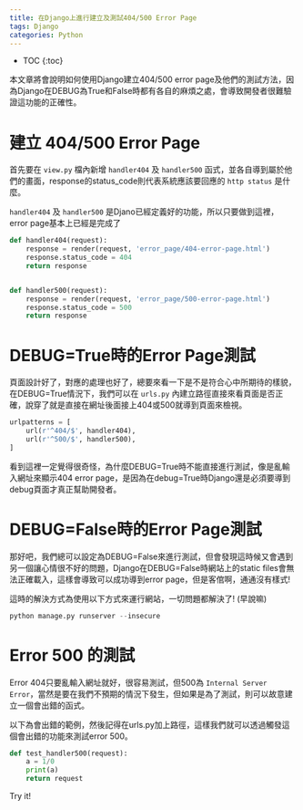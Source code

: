 ```yaml
---
title: 在Django上進行建立及測試404/500 Error Page
tags: Django
categories: Python
---
```


* TOC
{:toc}

本文章將會說明如何使用Django建立404/500 error page及他們的測試方法，因為Django在DEBUG為True和False時都有各自的麻煩之處，會導致開發者很難驗證這功能的正確性。

# 建立 404/500 Error Page

首先要在 `view.py` 檔內新增 `handler404` 及 `handler500` 函式，並各自導到屬於他們的畫面，response的status_code則代表系統應該要回應的 `http status` 是什麼。

`handler404` 及 `handler500` 是Djano已經定義好的功能，所以只要做到這裡，error page基本上已經是完成了

```python
def handler404(request):
    response = render(request, 'error_page/404-error-page.html')
    response.status_code = 404
    return response


def handler500(request):
    response = render(request, 'error_page/500-error-page.html')
    response.status_code = 500
    return response
```

# DEBUG=True時的Error Page測試

頁面設計好了，對應的處理也好了，總要來看一下是不是符合心中所期待的樣貌，在DEBUG=True情況下，我們可以在 `urls.py` 內建立路徑直接來看頁面是否正確，說穿了就是直接在網址後面接上404或500就導到頁面來檢視。

```python
urlpatterns = [ 
    url(r'^404/$', handler404),
    url(r'^500/$', handler500),
]
```

看到這裡一定覺得很奇怪，為什麼DEBUG=True時不能直接進行測試，像是亂輸入網址來顯示404 error page，是因為在debug=True時Django還是必須要導到debug頁面才真正幫助開發者。

# DEBUG=False時的Error Page測試

那好吧，我們總可以設定為DEBUG=False來進行測試，但會發現這時候又會遇到另一個讓心情很不好的問題，Django在DEBUG=False時網站上的static files會無法正確載入，這樣會導致可以成功導到error page，但是客倌啊，通通沒有樣式!

這時的解決方式為使用以下方式來運行網站，一切問題都解決了! (早說嘛)

```python
python manage.py runserver --insecure
```

# Error 500 的測試

Error 404只要亂輸入網址就好，很容易測試，但500為 `Internal Server Error`，當然是要在我們不預期的情況下發生，但如果是為了測試，則可以故意建立一個會出錯的函式。

以下為會出錯的範例，然後記得在urls.py加上路徑，這樣我們就可以透過觸發這個會出錯的功能來測試error 500。

```python
def test_handler500(request):
    a = 1/0
    print(a)
    return request
```

Try it!
